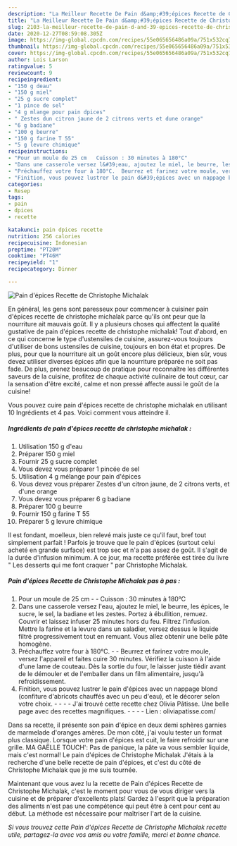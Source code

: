 ```yaml
---
description: "La Meilleur Recette De Pain d&amp;#39;épices Recette de Christophe Michalak"
title: "La Meilleur Recette De Pain d&amp;#39;épices Recette de Christophe Michalak"
slug: 2103-la-meilleur-recette-de-pain-d-and-39-epices-recette-de-christophe-michalak
date: 2020-12-27T08:59:08.305Z
image: https://img-global.cpcdn.com/recipes/55e065656486a09a/751x532cq70/pain-depices-recette-de-christophe-michalak-photo-principale-de-la-recette.jpg
thumbnail: https://img-global.cpcdn.com/recipes/55e065656486a09a/751x532cq70/pain-depices-recette-de-christophe-michalak-photo-principale-de-la-recette.jpg
cover: https://img-global.cpcdn.com/recipes/55e065656486a09a/751x532cq70/pain-depices-recette-de-christophe-michalak-photo-principale-de-la-recette.jpg
author: Lois Larson
ratingvalue: 5
reviewcount: 9
recipeingredient:
- "150 g deau"
- "150 g miel"
- "25 g sucre complet"
- "1 pince de sel"
- "4 g mlange pour pain dpices"
- " Zestes dun citron jaune de 2 citrons verts et dune orange"
- "6 g badiane"
- "100 g beurre"
- "150 g farine T 55"
- "5 g levure chimique"
recipeinstructions:
- "Pour un moule de 25 cm   Cuisson : 30 minutes à 180°C"
- "Dans une casserole versez l&#39;eau, ajoutez le miel, le beurre, les épices, le sucre, le sel, la badiane et les zestes. Portez à ébullition, remuez. Couvrir et laissez infuser 25 minutes hors du feu. Filtrez l&#39;infusion. Mettre la farine et la levure dans un saladier, versez dessus le liquide filtré progressivement tout en remuant. Vous allez obtenir une belle pâte homogène."
- "Préchauffez votre four à 180°C.  Beurrez et farinez votre moule, versez l&#39;appareil et faites cuire 30 minutes. Vérifiez la cuisson à l&#39;aide d&#39;une lame de couteau. Dès la sortie du four, le laisser juste tiédir avant de le démouler et de l&#39;emballer dans un film alimentaire, jusqu&#39;à refroidissement."
- "Finition, vous pouvez lustrer le pain d&#39;épices avec un nappage blond (confiture d&#39;abricots chauffés avec un peu d&#39;eau), et le décorer selon votre choix.     J&#39;ai trouvé cette recette chez Olivia Pâtisse. Une belle page avec des recettes magnifiques.     Lien : oliviapatisse.com/"
categories:
- Resep
tags:
- pain
- dpices
- recette

katakunci: pain dpices recette 
nutrition: 256 calories
recipecuisine: Indonesian
preptime: "PT20M"
cooktime: "PT46M"
recipeyield: "1"
recipecategory: Dinner

---
```



![Pain d&#39;épices Recette de Christophe Michalak](https://img-global.cpcdn.com/recipes/55e065656486a09a/751x532cq70/pain-depices-recette-de-christophe-michalak-photo-principale-de-la-recette.jpg)

En général, les gens sont paresseux pour commencer à cuisiner pain d&#39;épices recette de christophe michalak parce qu'ils ont peur que la nourriture ait mauvais goût. Il y a plusieurs choses qui affectent la qualité gustative de pain d&#39;épices recette de christophe michalak! Tout d'abord, en ce qui concerne le type d'ustensiles de cuisine, assurez-vous toujours d'utiliser de bons ustensiles de cuisine, toujours en bon état et propres. De plus, pour que la nourriture ait un goût encore plus délicieux, bien sûr, vous devez utiliser diverses épices afin que la nourriture préparée ne soit pas fade. De plus, prenez beaucoup de pratique pour reconnaître les différentes saveurs de la cuisine, profitez de chaque activité culinaire de tout cœur, car la sensation d'être excité, calme et non pressé affecte aussi le goût de la cuisine!

<!--inarticleads1-->

Vous pouvez cuire pain d&#39;épices recette de christophe michalak en utilisant 10 Ingrédients et 4 pas. Voici comment vous atteindre il.

##### Ingrédients de pain d&#39;épices recette de christophe michalak :

1. Utilisation 150 g d&#39;eau
1. Préparer 150 g miel
1. Fournir 25 g sucre complet
1. Vous devez vous préparer 1 pincée de sel
1. Utilisation 4 g mélange pour pain d&#39;épices
1. Vous devez vous préparer  Zestes d&#39;un citron jaune, de 2 citrons verts, et d&#39;une orange
1. Vous devez vous préparer 6 g badiane
1. Préparer 100 g beurre
1. Fournir 150 g farine T 55
1. Préparer 5 g levure chimique


Il est fondant, moelleux, bien relevé mais juste ce qu&#39;il faut, bref tout simplement parfait ! Parfois je trouve que le pain d&#39;épices (surtout celui acheté en grande surface) est trop sec et n&#39;a pas assez de goût. Il s&#39;agit de la durée d&#39;infusion minimum. A ce jour, ma recette préférée est tirée du livre &#34; Les desserts qui me font craquer &#34; par Christophe Michalak. 

<!--inarticleads2-->

##### Pain d&#39;épices Recette de Christophe Michalak pas à pas :

1. Pour un moule de 25 cm  -  - Cuisson : 30 minutes à 180°C
1. Dans une casserole versez l&#39;eau, ajoutez le miel, le beurre, les épices, le sucre, le sel, la badiane et les zestes. Portez à ébullition, remuez. Couvrir et laissez infuser 25 minutes hors du feu. Filtrez l&#39;infusion. Mettre la farine et la levure dans un saladier, versez dessus le liquide filtré progressivement tout en remuant. Vous allez obtenir une belle pâte homogène.
1. Préchauffez votre four à 180°C. -  - Beurrez et farinez votre moule, versez l&#39;appareil et faites cuire 30 minutes. Vérifiez la cuisson à l&#39;aide d&#39;une lame de couteau. Dès la sortie du four, le laisser juste tiédir avant de le démouler et de l&#39;emballer dans un film alimentaire, jusqu&#39;à refroidissement.
1. Finition, vous pouvez lustrer le pain d&#39;épices avec un nappage blond (confiture d&#39;abricots chauffés avec un peu d&#39;eau), et le décorer selon votre choix. -  -   -  - J&#39;ai trouvé cette recette chez Olivia Pâtisse. Une belle page avec des recettes magnifiques. -  -   -  - Lien : oliviapatisse.com/


Dans sa recette, il présente son pain d&#39;épice en deux demi sphères garnies de marmelade d&#39;oranges amères. De mon côté, j&#39;ai voulu tester un format plus classique. Lorsque votre pain d&#39;épices est cuit, le faire refroidir sur une grille. MA GAËLLE TOUCH&#39;: Pas de panique, la pâte va vous sembler liquide, mais c&#39;est normal! Le pain d&#39;épices de Christophe Michalak J&#39;étais à la recherche d&#39;une belle recette de pain d&#39;épices, et c&#39;est du côté de Christophe Michalak que je me suis tournée. 

<!--inarticleads1-->

<p>
Maintenant que vous avez lu la recette de Pain d&#39;épices Recette de Christophe Michalak, c'est le moment pour vous de vous diriger vers la cuisine et de préparer d'excellents plats! Gardez à l'esprit que la préparation des aliments n'est pas une compétence qui peut être à cent pour cent au début. La méthode est nécessaire pour maîtriser l'art de la cuisine.
</p>

<p>
<i>Si vous trouvez cette Pain d&#39;épices Recette de Christophe Michalak recette utile, partagez-la avec vos amis ou votre famille, merci et bonne chance.</i>
</p>
